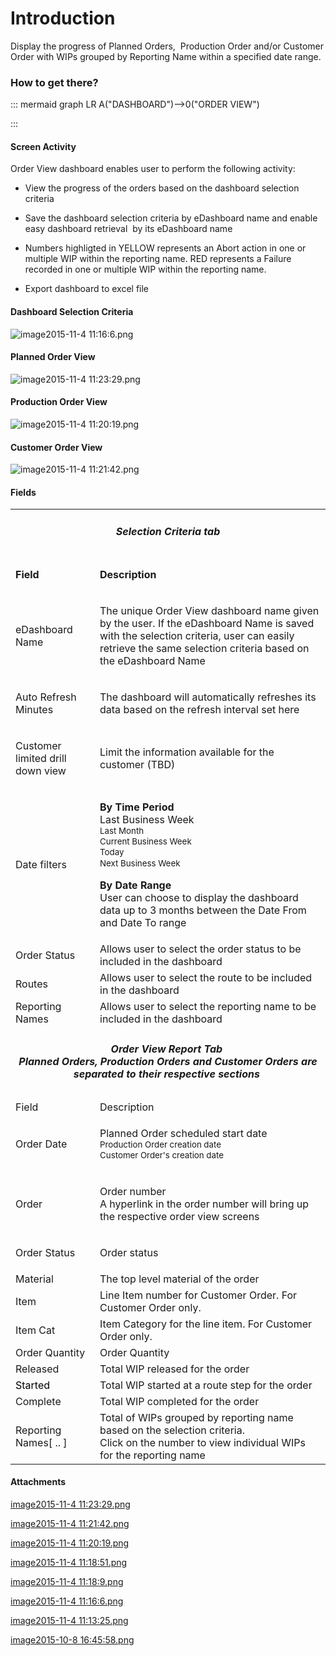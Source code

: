 # Introduction

Display the progress of Planned Orders,  Production Order and/or Customer Order with WIPs grouped by Reporting Name within a specified date range. 


### How to get there?



::: mermaid
graph LR
A("DASHBOARD")-->0("ORDER VIEW")

:::


#### Screen Activity


Order View dashboard enables user to perform the following activity:

- View the progress of the orders based on the dashboard selection criteria

- Save the dashboard selection criteria by eDashboard name and enable easy dashboard retrieval  by its eDashboard name

- Numbers highligted in YELLOW represents an Abort action in one or multiple WIP within the reporting name. RED represents a Failure recorded
in one or multiple WIP within the reporting name.
- Export dashboard to excel file



#### Dashboard Selection Criteria


![image2015-11-4 11:16:6.png](/.attachments/29919850.png)




#### Planned Order View


![image2015-11-4 11:23:29.png](/.attachments/29919845.png)





#### Production Order View


![image2015-11-4 11:20:19.png](/.attachments/29919847.png)





#### Customer Order View


![image2015-11-4 11:21:42.png](/.attachments/29919846.png)





#### Fields



<table class="confluenceTable"><tbody><tr><td colspan="2" style="text-align: center;" class="confluenceTd"><h5 id="OrderView-SelectionCriteriatab"><strong>Selection Criteria tab</strong></h5></td></tr><tr><td class="highlight confluenceTd"><p><strong>Field</strong></p></td><td class="highlight confluenceTd"><p><strong>Description</strong></p></td></tr><tr><td class="confluenceTd"><p>eDashboard Name</p></td><td class="confluenceTd"><p>The unique Order View dashboard name given by the user. If the eDashboard Name is saved with the selection criteria, user can easily retrieve the same selection criteria based on the eDashboard Name</p></td></tr><tr><td class="confluenceTd"><p>Auto Refresh Minutes</p></td><td class="confluenceTd"><p>The dashboard will automatically refreshes its data based on the refresh interval set here</p></td></tr><tr><td class="confluenceTd"><p>Customer limited drill down view</p></td><td class="confluenceTd"><p>Limit the information available for the customer (TBD)</p></td></tr><tr><td colspan="1" class="confluenceTd">Date filters</td><td colspan="1" class="confluenceTd"><p><strong>By Time Period</strong><br />Last Business Week<br /><span style="font-size: 10.0pt;line-height: 13.0pt;background-color: transparent;">Last Month<br />Current Business Week<br />Today<br />Next Business Week </span></p><p><strong>By Date Range</strong><br />User can choose to display the dashboard data up to 3 months between the Date From and Date To range </p></td></tr><tr><td colspan="1" class="confluenceTd">Order Status</td><td colspan="1" class="confluenceTd">Allows user to select the order status to be included in the dashboard</td></tr><tr><td colspan="1" class="confluenceTd">Routes</td><td colspan="1" class="confluenceTd"><span>Allows user to select the route to be included in the dashboard</span></td></tr><tr><td colspan="1" class="confluenceTd">Reporting Names</td><td colspan="1" class="confluenceTd"><span>Allows user to select the reporting name to be included in the dashboard</span></td></tr><tr><td colspan="2" class="confluenceTd"><h5 style="text-align: center;" id="OrderView-OrderViewReportTabPlannedOrders,ProductionOrdersandCustomerOrdersareseparatedtotheirrespectivesections">Order View Report Tab <br />Planned Orders, Production Orders and Customer Orders are separated to their respective sections </h5></td></tr><tr><td class="highlight confluenceTd" colspan="1">Field</td><td class="highlight confluenceTd" colspan="1">Description</td></tr><tr><td colspan="1" class="confluenceTd">Order Date</td><td colspan="1" class="confluenceTd"><p>Planned Order scheduled start date<br /><span style="font-size: 10.0pt;line-height: 13.0pt;background-color: transparent;">Production Order creation date<br /></span><span style="font-size: 10.0pt;line-height: 13.0pt;background-color: transparent;">Customer Order's creation date</span></p></td></tr><tr><td colspan="1" class="confluenceTd">Order</td><td colspan="1" class="confluenceTd"><p>Order number<br /><span>A hyperlink in the order number will bring up the respective order view screens</span></p></td></tr><tr><td colspan="1" class="confluenceTd">Order Status</td><td colspan="1" class="confluenceTd"><p>Order status</p></td></tr><tr><td colspan="1" class="confluenceTd">Material</td><td colspan="1" class="confluenceTd">The top level material of the order</td></tr><tr><td colspan="1" class="confluenceTd">Item</td><td colspan="1" class="confluenceTd">Line Item number for Customer Order. <span>For Customer Order only.</span></td></tr><tr><td colspan="1" class="confluenceTd">Item Cat</td><td colspan="1" class="confluenceTd">Item Category for the line item. For Customer Order only.</td></tr><tr><td colspan="1" class="confluenceTd">Order Quantity</td><td colspan="1" class="confluenceTd">Order Quantity</td></tr><tr><td colspan="1" class="confluenceTd">Released</td><td colspan="1" class="confluenceTd">Total WIP released for the order</td></tr><tr><td colspan="1" class="confluenceTd"><span style="color: rgb(0,0,0);">Started</span></td><td colspan="1" class="confluenceTd">Total WIP started at a route step for the order</td></tr><tr><td colspan="1" class="confluenceTd">Complete</td><td colspan="1" class="confluenceTd">Total WIP completed for the order</td></tr><tr><td colspan="1" class="confluenceTd">Reporting Names[ .. ]</td><td colspan="1" class="confluenceTd">Total of WIPs grouped by reporting name based on the selection criteria. <br />Click on the number to view individual WIPs for the reporting name</td></tr></tbody></table>














#### Attachments

[image2015-11-4 11:23:29.png](/.attachments/29919845.png)
[image2015-11-4 11:21:42.png](/.attachments/29919846.png)
[image2015-11-4 11:20:19.png](/.attachments/29919847.png)
[image2015-11-4 11:18:51.png](/.attachments/29919848.png)
[image2015-11-4 11:18:9.png](/.attachments/29919849.png)
[image2015-11-4 11:16:6.png](/.attachments/29919850.png)
[image2015-11-4 11:13:25.png](/.attachments/29919851.png)
[image2015-10-8 16:45:58.png](/.attachments/29919852.png)

